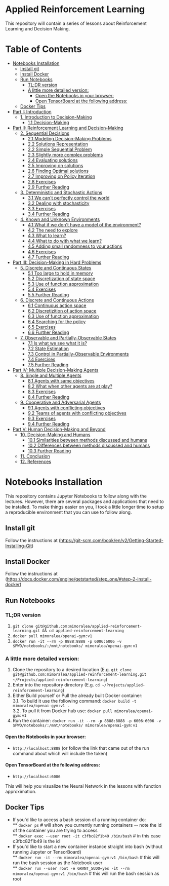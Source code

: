 # Applied Reinforcement Learning

This repository will contain a series of lessons about Reinforcement Learning and Decision Making.


Table of Contents
=================

  * [Notebooks Installation](#notebooks-installation)
    * [Install git](#install-git)
    * [Install Docker](#install-docker)
    * [Run Notebooks](#run-notebooks)
        * [TL;DR version](#tldr-version)
        * [A little more detailed version:](#a-little-more-detailed-version)
          * [Open the Notebooks in your browser:](#open-the-notebooks-in-your-browser)
          * [Open TensorBoard at the following address:](#open-tensorboard-at-the-following-address)
    * [Docker Tips](#docker-tips)
  * [Part I: Introduction](01-introduction-to-decision-making/README.md#part-i-introduction)
      * [1. Introduction to Decision-Making](01-introduction-to-decision-making/README.md#1-introduction-to-decision-making)
        * [1.1 Decision-Making](01-introduction-to-decision-making/README.md#11-decision-making)
  * [Part II: Reinforcement Learning and Decision-Making](02-sequential-decisions/README.md#part-ii-reinforcement-learning-and-decision-making)
      * [2. Sequential Decisions](02-sequential-decisions/README.md#2-sequential-decisions)
        * [2.1 Modeling Decision-Making Problems](02-sequential-decisions/README.md#21-modeling-decision-making-problems)
        * [2.2 Solutions Representation](02-sequential-decisions/README.md#22-solutions-representation)
        * [2.2 Simple Sequential Problem](02-sequential-decisions/README.md#22-simple-sequential-problem)
        * [2.3 Slightly more complex problems](02-sequential-decisions/README.md#23-slightly-more-complex-problems)
        * [2.4 Evaluating solutions](02-sequential-decisions/README.md#24-evaluating-solutions)
        * [2.5 Improving on solutions](02-sequential-decisions/README.md#25-improving-on-solutions)
        * [2.6 Finding Optimal solutions](02-sequential-decisions/README.md#26-finding-optimal-solutions)
        * [2.7 Improving on Policy Iteration](02-sequential-decisions/README.md#27-improving-on-policy-iteration)
        * [2.8 Exercises](02-sequential-decisions/README.md#28-exercises)
        * [2.9 Further Reading](02-sequential-decisions/README.md#29-further-reading)
      * [3. Deterministic and Stochastic Actions](03-deterministic-and-stochastic-actions/README.md#3-deterministic-and-stochastic-actions)
        * [3.1 We can't perfectly control the world](03-deterministic-and-stochastic-actions/README.md#31-we-cant-perfectly-control-the-world)
        * [3.2 Dealing with stochasticity](03-deterministic-and-stochastic-actions/README.md#32-dealing-with-stochasticity)
        * [3.3 Exercises](03-deterministic-and-stochastic-actions/README.md#33-exercises)
        * [3.4 Further Reading](03-deterministic-and-stochastic-actions/README.md#34-further-reading)
      * [4. Known and Unknown Environments](04-known-and-unknown-environments/README.md#4-known-and-unknown-environments)
        * [4.1 What if we don't have a model of the environment?](04-known-and-unknown-environments/README.md#41-what-if-we-dont-have-a-model-of-the-environment)
        * [4.2 The need to explore](04-known-and-unknown-environments/README.md#42-the-need-to-explore)
        * [4.3 What to learn?](04-known-and-unknown-environments/README.md#43-what-to-learn)
        * [4.4 What to do with what we learn?](04-known-and-unknown-environments/README.md#44-what-to-do-with-what-we-learn)
        * [4.5 Adding small randomness to your actions](04-known-and-unknown-environments/README.md#45-adding-small-randomness-to-your-actions)
        * [4.6 Exercises](04-known-and-unknown-environments/README.md#46-exercises)
        * [4.7 Further Reading](04-known-and-unknown-environments/README.md#47-further-reading)
  * [Part III: Decision-Making in Hard Problems](05-discrete-and-continuous-states/README.md#part-iii-decision-making-in-hard-problems)
      * [5. Discrete and Continuous States](05-discrete-and-continuous-states/README.md#5-discrete-and-continuous-states)
        * [5.1 Too large to hold in memory](05-discrete-and-continuous-states/README.md#51-too-large-to-hold-in-memory)
        * [5.2 Discretization of state space](05-discrete-and-continuous-states/README.md#52-discretization-of-state-space)
        * [5.3 Use of function approximation](05-discrete-and-continuous-states/README.md#53-use-of-function-approximation)
        * [5.4 Exercises](05-discrete-and-continuous-states/README.md#54-exercises)
        * [5.5 Further Reading](05-discrete-and-continuous-states/README.md#55-further-reading)
      * [6. Discrete and Continuous Actions](06-discrete-and-continuous-actions/README.md#6-discrete-and-continuous-actions)
        * [6.1 Continuous action space](06-discrete-and-continuous-actions/README.md#61-continuous-action-space)
        * [6.2 Discretizition of action space](06-discrete-and-continuous-actions/README.md#62-discretizition-of-action-space)
        * [6.3 Use of function approximation](06-discrete-and-continuous-actions/README.md#63-use-of-function-approximation)
        * [6.4 Searching for the policy](06-discrete-and-continuous-actions/README.md#64-searching-for-the-policy)
        * [6.5 Exercises](06-discrete-and-continuous-actions/README.md#65-exercises)
        * [6.6 Further Reading](06-discrete-and-continuous-actions/README.md#66-further-reading)
      * [7. Observable and Partially-Observable States](07-observable-and-partially-observable-states/README.md#7-observable-and-partially-observable-states)
        * [7.1 Is what we see what it is?](07-observable-and-partially-observable-states/README.md#71-is-what-we-see-what-it-is)
        * [7.2 State Estimation](07-observable-and-partially-observable-states/README.md#72-state-estimation)
        * [7.3 Control in Partially-Observable Environments](07-observable-and-partially-observable-states/README.md#73-control-in-partially-observable-environments)
        * [7.4 Exercises](07-observable-and-partially-observable-states/README.md#74-exercises)
        * [7.5 Further Reading](07-observable-and-partially-observable-states/README.md#75-further-reading)
  * [Part IV: Multiple Decision-Making Agents](08-single-and-multiple-agents/README.md#part-iv-multiple-decision-making-agents)
      * [8. Single and Multiple Agents](08-single-and-multiple-agents/README.md#8-single-and-multiple-agents)
        * [8.1 Agents with same objectives](08-single-and-multiple-agents/README.md#81-agents-with-same-objectives)
        * [8.2 What when other agents are at play?](08-single-and-multiple-agents/README.md#82-what-when-other-agents-are-at-play)
        * [8.3 Exercises](08-single-and-multiple-agents/README.md#83-exercises)
        * [8.4 Further Reading](08-single-and-multiple-agents/README.md#84-further-reading)
      * [9. Cooperative and Adversarial Agents](09-cooperative-and-adversarial-agents/README.md#9-cooperative-and-adversarial-agents)
        * [9.1 Agents with conflicting objectives](09-cooperative-and-adversarial-agents/README.md#91-agents-with-conflicting-objectives)
        * [9.2 Teams of agents with conflicting objectives](09-cooperative-and-adversarial-agents/README.md#92-teams-of-agents-with-conflicting-objectives)
        * [9.3 Exercises](09-cooperative-and-adversarial-agents/README.md#93-exercises)
        * [9.4 Further Reading](09-cooperative-and-adversarial-agents/README.md#94-further-reading)
  * [Part V: Human Decision-Making and Beyond](10-decision-making-and-humans/README.md#part-v-human-decision-making-and-beyond)
      * [10. Decision-Making and Humans](10-decision-making-and-humans/README.md#10-decision-making-and-humans)
        * [10.1 Similarities between methods discussed and humans](10-decision-making-and-humans/README.md#101-similarities-between-methods-discussed-and-humans)
        * [10.2 Differences between methods discussed and humans](10-decision-making-and-humans/README.md#102-differences-between-methods-discussed-and-humans)
        * [10.3 Further Reading](10-decision-making-and-humans/README.md#103-further-reading)
      * [11. Conclusion](11-conclusion/README.md#11-conclusion)
      * [12. References](12-references/README.md#12-references)



# Notebooks Installation

This repository contains Jupyter Notebooks to follow along with the lectures. However, there are several
packages and applications that need to be installed. To make things easier on you, I took a little longer
time to setup a reproducible environment that you can use to follow along.

## Install git

Follow the instructions at (https://git-scm.com/book/en/v2/Getting-Started-Installing-Git)

## Install Docker

Follow the instructions at (https://docs.docker.com/engine/getstarted/step_one/#step-2-install-docker)

## Run Notebooks

### TL;DR version

1. `git clone git@github.com:mimoralea/applied-reinforcement-learning.git && cd applied-reinforcement-learning`
2. `docker pull mimoralea/openai-gym:v1`
3. `docker run -it --rm -p 8888:8888 -p 6006:6006 -v $PWD/notebooks/:/mnt/notebooks/ mimoralea/openai-gym:v1`

### A little more detailed version:

1. Clone the repository to a desired location (E.g. `git clone git@github.com:mimoralea/applied-reinforcement-learning.git ~/Projects/applied-reinforcement-learning`)
2. Enter into the repository directory (E.g. `cd ~/Projects/applied-reinforcement-learning`)
3. Either Build yourself or Pull the already built Docker container:  
    3.1. To build it use the following command: `docker build -t mimoralea/openai-gym:v1 .`  
    3.2. To pull it from Docker hub use: `docker pull mimoralea/openai-gym:v1`  
4. Run the container: `docker run -it --rm -p 8888:8888 -p 6006:6006 -v $PWD/notebooks/:/mnt/notebooks/ mimoralea/openai-gym:v1`

#### Open the Notebooks in your browser:

* `http://localhost:8888` (or follow the link that came out of the run command about which will include the token)

#### Open TensorBoard at the following address:

* `http://localhost:6006`

This will help you visualize the Neural Network in the lessons with function approximation.

## Docker Tips

* If you'd like to access a bash session of a running container do:  
** `docker ps` # will show you currently running containers -- note the id of the container you are trying to access  
** `docker exec --user root -it c3fbc82f1b49 /bin/bash` # in this case c3fbc82f1b49 is the id  
* If you'd like to start a new container instance straight into bash (without running Jupyter or TensorBoard)  
** `docker run -it --rm mimoralea/openai-gym:v1 /bin/bash` # this will run the bash session as the Notebook user  
** `docker run --user root -e GRANT_SUDO=yes -it --rm mimoralea/openai-gym:v1 /bin/bash` # this will run the bash session as root  

         
